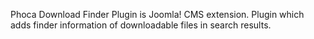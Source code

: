 Phoca Download Finder Plugin is Joomla! CMS extension. Plugin which adds finder information of downloadable files in search results.